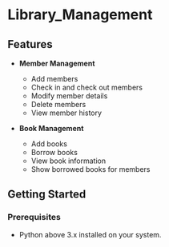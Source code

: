 # Library_Management

## Features

- **Member Management**
  - Add members
  - Check in and check out members
  - Modify member details
  - Delete members
  - View member history

- **Book Management**
  - Add books
  - Borrow books
  - View book information
  - Show borrowed books for members

## Getting Started

### Prerequisites

- Python above 3.x installed on your system.
